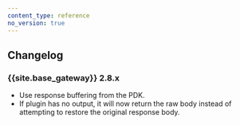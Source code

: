 ```yaml
---
content_type: reference
no_version: true
---
```


## Changelog

### {{site.base_gateway}} 2.8.x

* Use response buffering from the PDK.
* If plugin has no output, it will now return the raw body instead of attempting
to restore the original response body.
